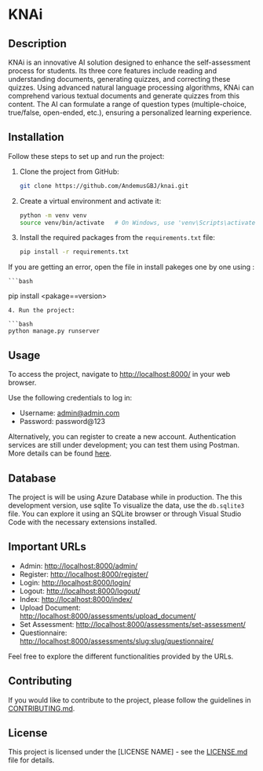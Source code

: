 # KNAi



## Description

KNAi is an innovative AI solution designed to enhance the self-assessment process for students. Its three core features include reading and understanding documents, generating quizzes, and correcting these quizzes. Using advanced natural language processing algorithms, KNAi can comprehend various textual documents and generate quizzes from this content. The AI can formulate a range of question types (multiple-choice, true/false, open-ended, etc.), ensuring a personalized learning experience.

## Installation

Follow these steps to set up and run the project:

1. Clone the project from GitHub:

   ```bash
   git clone https://github.com/AndemusGBJ/knai.git
   ```

2. Create a virtual environment and activate it:

   ```bash
   python -m venv venv
   source venv/bin/activate   # On Windows, use 'venv\Scripts\activate'
   ```

3. Install the required packages from the `requirements.txt` file:

   ```bash
   pip install -r requirements.txt
   ```
If you are getting an error, open the file in install pakeges one by one using :

    ```bash
   pip install <pakage==version>
   ```
4. Run the project:

   ```bash
   python manage.py runserver
   ```

## Usage

To access the project, navigate to [http://localhost:8000/](http://localhost:8000/) in your web browser.

Use the following credentials to log in:

- Username: admin@admin.com
- Password: password@123

Alternatively, you can register to create a new account. Authentication services are still under development; you can test them using Postman. More details can be found [here](https://github.com/AndemusGBJ/knai.git).

## Database

The project is will be using Azure Database while in production. The this development version, use sqlite
To visualize the data, use the `db.sqlite3` file. You can explore it using an SQLite browser or through Visual Studio Code with the necessary extensions installed.

## Important URLs

- Admin: [http://localhost:8000/admin/](http://localhost:8000/admin/)
- Register: [http://localhost:8000/register/](http://localhost:8000/register/)
- Login: [http://localhost:8000/login/](http://localhost:8000/login/)
- Logout: [http://localhost:8000/logout/](http://localhost:8000/logout/)
- Index: [http://localhost:8000/index/](http://localhost:8000/index/)
- Upload Document: [http://localhost:8000/assessments/upload_document/](http://localhost:8000/assessments/upload_document/)
- Set Assessment: [http://localhost:8000/assessments/set-assessment/](http://localhost:8000/assessments/set-assessment/)
- Questionnaire: [http://localhost:8000/assessments/<slug:slug>/questionnaire/](http://localhost:8000/assessments/<slug:slug>/questionnaire/)

Feel free to explore the different functionalities provided by the URLs.

## Contributing

If you would like to contribute to the project, please follow the guidelines in [CONTRIBUTING.md](CONTRIBUTING.md).

## License

This project is licensed under the [LICENSE NAME] - see the [LICENSE.md](LICENSE.md) file for details.
```


